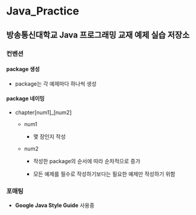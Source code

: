 # Java_Practice

## 방송통신대학교 Java 프로그래밍 교재 예제 실습 저장소

### 컨벤션

#### package 생성

- package는 각 예제마다 하나씩 생성

#### package 네이밍

- chapter[num1]_[num2]
  
  - num1
    
    - 몇 장인지 작성
  
  - num2
    
    - 작성한 package의 순서에 따라 순차적으로 증가
    
    - 모든 예제를 필수로 작성하기보다는 필요한 예제만 작성하기 위함

### 포매팅

- **Google Java Style Guide** 사용중